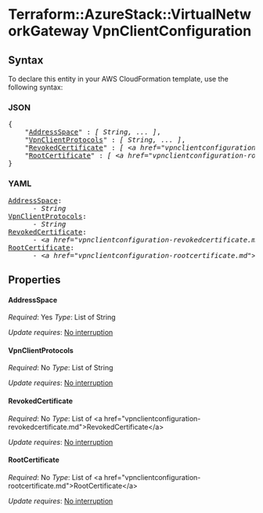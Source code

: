 # Terraform::AzureStack::VirtualNetworkGateway VpnClientConfiguration

## Syntax

To declare this entity in your AWS CloudFormation template, use the following syntax:

### JSON

<pre>
{
    "<a href="#addressspace" title="AddressSpace">AddressSpace</a>" : <i>[ String, ... ]</i>,
    "<a href="#vpnclientprotocols" title="VpnClientProtocols">VpnClientProtocols</a>" : <i>[ String, ... ]</i>,
    "<a href="#revokedcertificate" title="RevokedCertificate">RevokedCertificate</a>" : <i>[ &lt;a href=&#34;vpnclientconfiguration-revokedcertificate.md&#34;&gt;RevokedCertificate&lt;/a&gt;, ... ]</i>,
    "<a href="#rootcertificate" title="RootCertificate">RootCertificate</a>" : <i>[ &lt;a href=&#34;vpnclientconfiguration-rootcertificate.md&#34;&gt;RootCertificate&lt;/a&gt;, ... ]</i>
}
</pre>

### YAML

<pre>
<a href="#addressspace" title="AddressSpace">AddressSpace</a>: <i>
      - String</i>
<a href="#vpnclientprotocols" title="VpnClientProtocols">VpnClientProtocols</a>: <i>
      - String</i>
<a href="#revokedcertificate" title="RevokedCertificate">RevokedCertificate</a>: <i>
      - &lt;a href=&#34;vpnclientconfiguration-revokedcertificate.md&#34;&gt;RevokedCertificate&lt;/a&gt;</i>
<a href="#rootcertificate" title="RootCertificate">RootCertificate</a>: <i>
      - &lt;a href=&#34;vpnclientconfiguration-rootcertificate.md&#34;&gt;RootCertificate&lt;/a&gt;</i>
</pre>

## Properties

#### AddressSpace

_Required_: Yes
_Type_: List of String

_Update requires_: [No interruption](https://docs.aws.amazon.com/AWSCloudFormation/latest/UserGuide/using-cfn-updating-stacks-update-behaviors.html#update-no-interrupt)

#### VpnClientProtocols

_Required_: No
_Type_: List of String

_Update requires_: [No interruption](https://docs.aws.amazon.com/AWSCloudFormation/latest/UserGuide/using-cfn-updating-stacks-update-behaviors.html#update-no-interrupt)

#### RevokedCertificate

_Required_: No
_Type_: List of &lt;a href=&#34;vpnclientconfiguration-revokedcertificate.md&#34;&gt;RevokedCertificate&lt;/a&gt;

_Update requires_: [No interruption](https://docs.aws.amazon.com/AWSCloudFormation/latest/UserGuide/using-cfn-updating-stacks-update-behaviors.html#update-no-interrupt)

#### RootCertificate

_Required_: No
_Type_: List of &lt;a href=&#34;vpnclientconfiguration-rootcertificate.md&#34;&gt;RootCertificate&lt;/a&gt;

_Update requires_: [No interruption](https://docs.aws.amazon.com/AWSCloudFormation/latest/UserGuide/using-cfn-updating-stacks-update-behaviors.html#update-no-interrupt)

